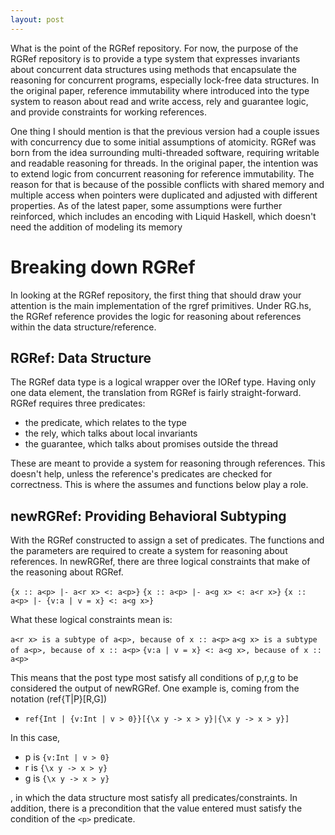 ```yaml
---
layout: post
---
```


What is the point of the RGRef repository. For now, the purpose of the RGRef repository is to provide
a type system that expresses invariants about concurrent data structures using
methods that encapsulate the reasoning for concurrent programs, especially lock-free data structures.
In the original paper, reference immutability where introduced into the type system to reason about
read and write access, rely and guarantee logic, and provide constraints for working references.

One thing I should mention is that the previous version had a couple issues with concurrency due to
some initial assumptions of atomicity.
RGRef was born from the idea surrounding multi-threaded software, requiring writable and readable
reasoning for threads. In the original paper, the intention was to extend logic from concurrent
reasoning for reference immutability. The reason for that is because of the possible conflicts with
shared memory and multiple access when pointers were duplicated and adjusted with different properties.
As of the latest paper, some assumptions were further reinforced, which includes an encoding with
Liquid Haskell, which doesn't need the addition of modeling its memory

# Breaking down RGRef
In looking at the RGRef repository, the first thing that should draw your attention is the main
implementation of the rgref primitives. Under RG.hs, the RGRef reference provides the logic for
reasoning about references within the data structure/reference.

## RGRef: Data Structure
The RGRef data type is a logical wrapper over the IORef type. Having only one data element, the
translation from RGRef is fairly straight-forward. RGRef requires three predicates:
 * the predicate, which relates to the type
 * the rely, which talks about local invariants
 * the guarantee, which talks about promises outside the thread

These are meant to provide a system for reasoning through references. This doesn't help, unless the
reference's predicates are checked for correctness. This is where the assumes and functions below
play a role.

## newRGRef: Providing Behavioral Subtyping
With the RGRef constructed to assign a set of predicates. The functions and the parameters are
required to create a system for reasoning about references. In newRGRef, there are three logical
constraints that make of the reasoning about RGRef.

`{x :: a<p> |- a<r x> <: a<p>}`
`{x :: a<p> |- a<g x> <: a<r x>}`
`{x :: a<p> |- {v:a | v = x} <: a<g x>}`

What these logical constraints mean is:

`a<r x> is a subtype of a<p>, because of x :: a<p>`
`a<g x> is a subtype of a<p>, because of x :: a<p>`
`{v:a | v = x} <: a<g x>, because of x :: a<p>`

This means that the post type most satisfy all conditions of p,r,g to be considered the output of
newRGRef. One example is, coming from the notation (ref{T|P}[R,G])

 * `ref{Int | {v:Int | v > 0}}[{\x y -> x > y}|{\x y -> x > y}]`

In this case,

 * p is `{v:Int | v > 0}`
 * r is `{\x y -> x > y}`
 * g is `{\x y -> x > y}`

, in which the data structure most satisfy all predicates/constraints. In addition, there is a
precondition that the value entered must satisfy the condition of the `<p>` predicate.

